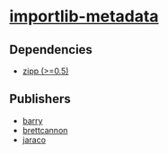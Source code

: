 # [importlib-metadata](https://pypi.org/project/importlib-metadata)

## Dependencies
- [zipp (>=0.5)](packages/z/zipp.md)



## Publishers
- [barry](https://pypi.org/user/barry)
- [brettcannon](https://pypi.org/user/brettcannon)
- [jaraco](https://pypi.org/user/jaraco)

